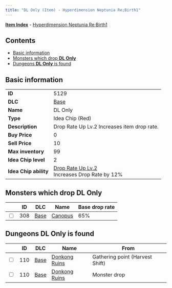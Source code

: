 ```yaml
---
title: "DL Only (Item) - Hyperdimension Neptunia Re;Birth1"
---
```


[**Item Index**](/neptunia/rb1/item/index.html) - [Hyperdimension Neptunia Re;Birth1](/neptunia/rb1)

## Contents

- [Basic information](#basic-information)
- [Monsters which drop **DL Only**](#monsters-which-drop-dl-only)
- [Dungeons **DL Only** is found](#dungeons-dl-only-is-found)

## Basic information

|   |   |
| -- | -- |
| **ID** | 5129 |
| **DLC** | [Base](/neptunia/rb1/dlc/1-base.html) |
| **Name** | DL Only |
| **Type** | Idea Chip (Red) |
| **Description** | Drop Rate Up Lv.2 Increases item drop rate. |
| **Buy Price** | 0 |
| **Sell Price** | 10 |
| **Max inventory** | 99 |
| **Idea Chip level** | 2 |
| **Idea Chip ability** | [Drop Rate Up Lv.2](/neptunia/rb1/ability/1-9628-drop-rate-up-lv-2.html)<br />Increases Drop Rate by 12% |

## Monsters which drop **DL Only**

|    | ID | DLC | Name | Base drop rate |
| -- | -- | --- | ---- | -------------- |
| <input type="checkbox" id="rb1-monster-1-308" class="trackbox" /> | 308 | [Base](/neptunia/rb1/dlc/1-base.html) | [Canopus](/neptunia/rb1/monster/1-308-canopus.html) | 65% |

## Dungeons **DL Only** is found

|    | ID | DLC | Name | From |
| -- | -- | --- | ---- | ---- |
| <input type="checkbox" id="rb1-dungeon-1-110" class="trackbox" /> | 110 | [Base](/neptunia/rb1/dlc/1-base.html) | [Donkong Ruins](/neptunia/rb1/dungeon/1-110-donkong-ruins.html) | Gathering point (Harvest Shift) |
| <input type="checkbox" id="rb1-dungeon-1-110" class="trackbox" /> | 110 | [Base](/neptunia/rb1/dlc/1-base.html) | [Donkong Ruins](/neptunia/rb1/dungeon/1-110-donkong-ruins.html) | Monster drop |